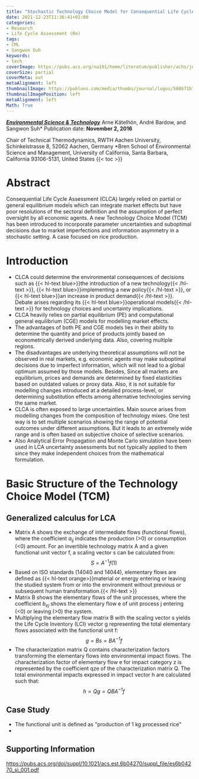 ```yaml
---
title: "Stochastic Technology Choice Model for Consequential Life Cycle Assessment"
date: 2021-12-23T11:36:41+01:00
categories:
- Research
- Life Cycle Assessment (Re)
tags:
- CML
- Sangwon Suh
keywords:
- tech
coverImage: https://pubs.acs.org/na101/home/literatum/publisher/achs/journals/content/esthag/2016/esthag.2016.50.issue-23/acs.est.6b04270/20161201/images/large/es-2016-042708_0006.jpeg
coverSize: partial
coverMeta: out
metaAlignment: left
thumbnailImage: https://publons.com/media/thumbs/journal/logos/588671b7-6994-4446-9df3-432dbd9cb13c.png.200x200_q95_detail_letterbox_upscale.png
thumbnailImagePosition: left
metaAlignment: left
Math: True
---
```

[***Environmental Science & Technology***](https://pubs.acs.org/doi/10.1021/acs.est.6b04270)
Arne Kätelhön, André Bardow, and Sangwon Suh*
Publication date: **November 2, 2016**
<!--more-->
Chair of Technical Thermodynamics, RWTH Aachen University, Schinkelstrasse 8, 52062 Aachen, Germany
*Bren School of Environmental Science and Management, University of California, Santa Barbara, California 93106-5131, United States
{{< toc >}}

# Abstract

Consequential Life Cycle Assessment (CLCA) largely relied on partial or general equilibrium models which can integrate market effects but have poor resolutions of the sectoral definition and the assumption of perfect oversight by all economic agents. A new Technology Choice Model (TCM) has been introduced to incorporate parameter uncertainties and suboptimal decisions due to market imperfections and information asymmetry in a stochastic setting. A case focused on rice production.

# Introduction

* CLCA could determine the environmental consequences of decisions such as {{< hl-text blue>}}the introduction of a new technology{{< /hl-text >}}, {{< hl-text blue>}}implementing a new policy{{< /hl-text >}}, or {{< hl-text blue>}}an increase in product demand{{< /hl-text >}}. Debate arises regarding its {{< hl-text blue>}}operational models{{< /hl-text >}} for technology choices and uncertainty implications.
* CLCA heavily relies on partial equilibrium (PE) and computational general equilibrium (CGE) models for modelling market effects.
* The advantages of both PE and CGE models lies in their ability to determine the quantity and price of products jointly based on econometrically derived underlying data. Also, covering multiple regions.
* The disadvantages are underlying theoretical assumptions will not be observed in real markets, e.g. economic agents may make suboptimal decisions due to imperfect information, which will not lead to a global optimum assumed by those models. Besides, Since all markets are equilibrium, prices and demands are determined by fixed elasticities based on outdated values or proxy data. Also, it is not suitable for modelling changes introduced at a detailed process-level, or determining substitution effects among alternative technologies serving the same market.
* CLCA is often exposed to large uncertainties. Main source arises from modelling changes from the composition of technology mixes. One test way is to set multiple scenarios showing the range of potential outcomes under different assumptions. But it leads to an extremely wide range and is often based on subjective choice of selective scenarios.
* Also Analytical Error Propagation and Monte Carlo simulation have been used in LCA uncertainty assessments but not typically applied to them since they make independent choices from the mathematical formulation.

# Basic Structure of the Technology Choice Model (TCM)

## Generalized calculus for LCA

* Matrix A shows the exchange of intermediate flows (functional flows), where the coefficient $a_{ij}$ indicates the production (>0) or consumption (<0) amount. For an invertible technology matrix A and a given functional unit vector f, a scaling vector s can be calculated from:
$$S = A^{-1}f(1)$$
* Based on ISO standards (14040 and 14044), elementary flows are defined as {{< hl-text orange>}}material or energy entering or leaving the studied system from or into the environment without previous or subsequent human transformation.{{< /hl-text >}}
* Matrix B shows the elementary flows of the unit processes, where the coefficient $b_{ej}$ shows the elementary flow e of unit process j entering (<0) or leaving (>0) the system.
* Multiplying the elementary flow matrix B with the scaling vector s yields the Life Cycle Inventory (LCI) vector g representing the total elementary flows associated with the functional unit f:
$$g = Bs = BA^{-1}f$$
* The characterization matrix Q contains characterization factors transforming the elementary flows into environmental impact flows. The characterization factor of elementary flow e for impact category z is represented by the coefficient qze of the characterization matrix Q. The total environmental impacts expressed in impact vector h are calculated such that:
$$h = Qg = QBA^{-1}f$$

## Case Study
* The functional unit is defined as "production of 1 kg processed rice"
*
## Supporting Information

https://pubs.acs.org/doi/suppl/10.1021/acs.est.6b04270/suppl_file/es6b04270_si_001.pdf
